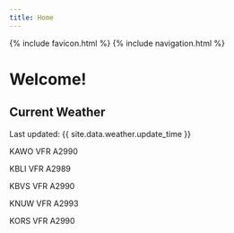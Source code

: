 ```yaml
---
title: Home
---
```

{% include favicon.html %}
{% include navigation.html %}
# Welcome!

## Current Weather

Last updated: {{ site.data.weather.update_time }}

KAWO VFR A2990

KBLI VFR A2989

KBVS VFR A2990

KNUW VFR A2993

KORS VFR A2990


